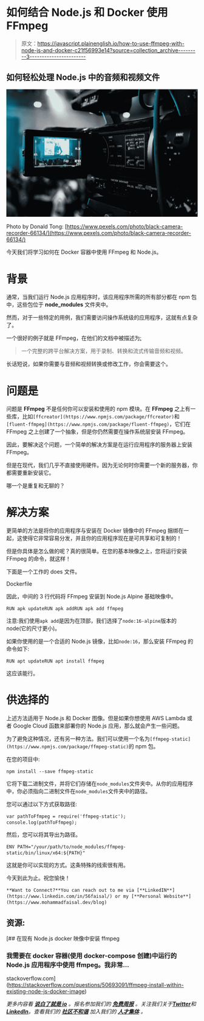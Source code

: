 # 如何结合 Node.js 和 Docker 使用 FFmpeg

> 原文：<https://javascript.plainenglish.io/how-to-use-ffmpeg-with-node-js-and-docker-c21f56993e14?source=collection_archive---------3----------------------->

## 如何轻松处理 Node.js 中的音频和视频文件

![](img/266c32f832bc6a7356cab786cc70fad4.png)

Photo by Donald Tong: [https://www.pexels.com/photo/black-camera-recorder-66134/](https://www.pexels.com/photo/black-camera-recorder-66134/)

今天我们将学习如何在 Docker 容器中使用 FFmpeg 和 Node.js。

# 背景

通常，当我们运行 Node.js 应用程序时，该应用程序所需的所有部分都在 npm 包中，这些包位于 **node_modules** 文件夹中。

然而，对于一些特定的用例，我们需要访问操作系统级的应用程序，这就有点复杂了。

一个很好的例子就是 FFmpeg，在他们的文档中被描述为[:](https://ffmpeg.org/)

> 一个完整的跨平台解决方案，用于录制、转换和流式传输音频和视频。

长话短说，如果你需要与音频和视频转换或修改工作，你会需要这个。

# 问题是

问题是 **FFmpeg** 不是任何你可以安装和使用的 npm 模块。在 **FFmpeg** 之上有一些库，比如`[ffcreator](https://www.npmjs.com/package/ffcreator)`和`[fluent-ffmpeg](https://www.npmjs.com/package/fluent-ffmpeg)`，它们在 FFmpeg 之上创建了一个抽象，但是你仍然需要在操作系统层安装 FFmpeg。

因此，要解决这个问题，一个简单的解决方案是在运行应用程序的服务器上安装 FFmpeg。

但是在现代，我们几乎不直接使用硬件。因为无论何时你需要一个新的服务器，你都需要重新安装它。

哪一个是重复和无聊的？

# 解决方案

更简单的方法是将你的应用程序与安装在 Docker 镜像中的 FFmpeg 捆绑在一起，这使得它非常容易分发，并且你的应用程序现在是可共享和可复制的！

但是你具体是怎么做的呢？真的很简单。在您的基本映像之上，您将运行安装 FFmpeg 的命令，就这样！

下面是一个工作的 does 文件。

Dockerfile

因此，中间的 3 行代码将 FFmpeg 安装到 Node.js Alpine 基础映像中。

```
RUN apk updateRUN apk addRUN apk add ffmpeg
```

注意:我们使用`apk add`是因为在顶部，我们选择了`node:16-alpine`版本的 node(它的尺寸更小)。

如果你使用的是一个合适的 Node.js 镜像，比如`node:16`，那么安装 FFmpeg 的命令如下:

```
RUN apt updateRUN apt install ffmpeg
```

这应该能行。

# 供选择的

上述方法适用于 Node.js 和 Docker 图像。但是如果你想使用 AWS Lambda 或者 Google Cloud 函数来部署你的 Node.js 应用，那么就会产生一些问题。

为了避免这种情况，还有另一种方法。我们可以使用一个名为`[ffmpeg-static](https://www.npmjs.com/package/ffmpeg-static)`的 npm 包。

在您的项目中:

```
npm install --save ffmpeg-static
```

它将下载二进制文件，并将它们存储在`node_modules`文件夹中。从你的应用程序中，你必须指向二进制文件在`node_modules`文件夹中的路径。

您可以通过以下方式获取路径:

```
var pathToFfmpeg = require('ffmpeg-static');
console.log(pathToFfmpeg);
```

然后，您可以将其导出为路径。

```
ENV PATH="/your/path/to/node_modules/ffmpeg-static/bin/linux/x64:${PATH}"
```

这就是你可以实现的方式。这条特殊的线索很有用。

今天到此为止。祝您愉快！

```
**Want to Connect?**You can reach out to me via [**LinkedIN**](https://www.linkedin.com/in/56faisal/) or my [**Personal Website**](https://www.mohammadfaisal.dev/blog)
```

## 资源:

[](https://stackoverflow.com/questions/50693091/ffmpeg-install-within-existing-node-js-docker-image) [## 在现有 Node.js docker 映像中安装 ffmpeg

### 我需要在 docker 容器(使用 docker-compose 创建)中运行的 Node.js 应用程序中使用 ffmpeg。我非常…

stackoverflow.com](https://stackoverflow.com/questions/50693091/ffmpeg-install-within-existing-node-js-docker-image) 

*更多内容看* [***说白了就是 io***](https://plainenglish.io/) *。报名参加我们的* [***免费周报***](http://newsletter.plainenglish.io/) *。关注我们关于*[***Twitter***](https://twitter.com/inPlainEngHQ)*和*[***LinkedIn***](https://www.linkedin.com/company/inplainenglish/)*。查看我们的* [***社区不和谐***](https://discord.gg/GtDtUAvyhW) *加入我们的* [***人才集体***](https://inplainenglish.pallet.com/talent/welcome) *。*